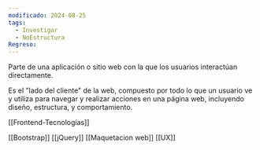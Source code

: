```yaml
---
modificado: 2024-08-25
tags:
  - Investigar
  - NoEstructura
Regreso:
---
```

Parte de una aplicación o sitio web con la que los usuarios interactúan directamente.

Es el "lado del cliente" de la web, compuesto por todo lo que un usuario ve y utiliza para navegar y realizar acciones en una página web, incluyendo diseño, estructura, y comportamiento.

[[Frontend-Tecnologías]]


[[Bootstrap]]
[[jQuery]]
[[Maquetacion web]]
[[UX]]